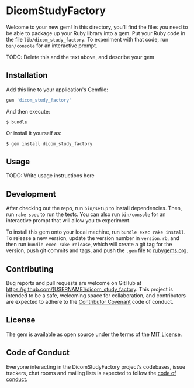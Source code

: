# DicomStudyFactory

Welcome to your new gem! In this directory, you'll find the files you need to be able to package up your Ruby library into a gem. Put your Ruby code in the file `lib/dicom_study_factory`. To experiment with that code, run `bin/console` for an interactive prompt.

TODO: Delete this and the text above, and describe your gem

## Installation

Add this line to your application's Gemfile:

```ruby
gem 'dicom_study_factory'
```

And then execute:

    $ bundle

Or install it yourself as:

    $ gem install dicom_study_factory

## Usage

TODO: Write usage instructions here

## Development

After checking out the repo, run `bin/setup` to install dependencies. Then, run `rake spec` to run the tests. You can also run `bin/console` for an interactive prompt that will allow you to experiment.

To install this gem onto your local machine, run `bundle exec rake install`. To release a new version, update the version number in `version.rb`, and then run `bundle exec rake release`, which will create a git tag for the version, push git commits and tags, and push the `.gem` file to [rubygems.org](https://rubygems.org).

## Contributing

Bug reports and pull requests are welcome on GitHub at https://github.com/[USERNAME]/dicom_study_factory. This project is intended to be a safe, welcoming space for collaboration, and contributors are expected to adhere to the [Contributor Covenant](http://contributor-covenant.org) code of conduct.

## License

The gem is available as open source under the terms of the [MIT License](https://opensource.org/licenses/MIT).

## Code of Conduct

Everyone interacting in the DicomStudyFactory project’s codebases, issue trackers, chat rooms and mailing lists is expected to follow the [code of conduct](https://github.com/[USERNAME]/dicom_study_factory/blob/master/CODE_OF_CONDUCT.md).
